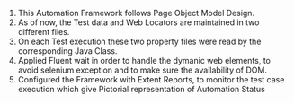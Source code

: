 1. This Automation Framework follows Page Object Model Design.
2. As of now, the Test data and Web Locators are maintained in two different files.
3. On each Test execution these two property files were read by the corresponding Java Class.
4. Applied Fluent wait in order to handle the dymanic web elements, to avoid selenium exception and to make sure the availability of DOM.
5. Configured the Framework with Extent Reports, to monitor the test case execution which give Pictorial representation of Automation Status


